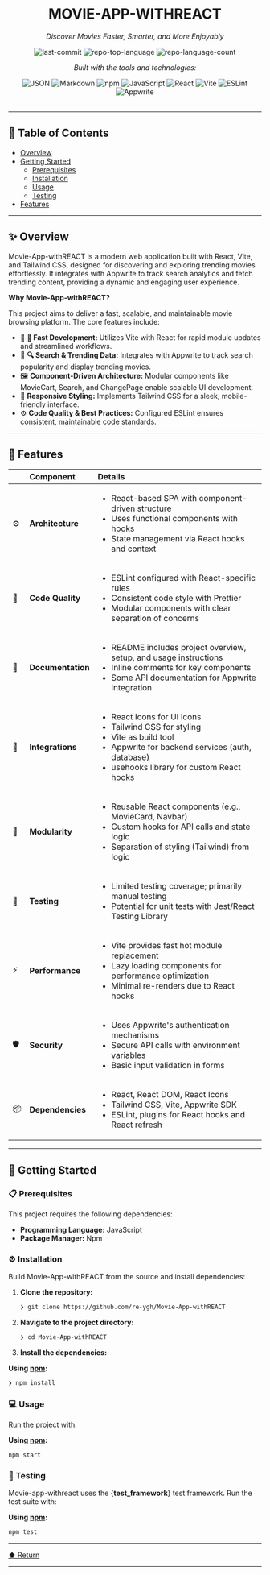<div id="top">

<!-- HEADER STYLE: CLASSIC -->
<div align="center">


# MOVIE-APP-WITHREACT

<em>Discover Movies Faster, Smarter, and More Enjoyably</em>

<!-- BADGES -->
<img src="https://img.shields.io/github/last-commit/re-ygh/Movie-App-withREACT?style=flat&logo=git&logoColor=white&color=0080ff" alt="last-commit">
<img src="https://img.shields.io/github/languages/top/re-ygh/Movie-App-withREACT?style=flat&color=0080ff" alt="repo-top-language">
<img src="https://img.shields.io/github/languages/count/re-ygh/Movie-App-withREACT?style=flat&color=0080ff" alt="repo-language-count">

<em>Built with the tools and technologies:</em>

<img src="https://img.shields.io/badge/JSON-000000.svg?style=flat&logo=JSON&logoColor=white" alt="JSON">
<img src="https://img.shields.io/badge/Markdown-000000.svg?style=flat&logo=Markdown&logoColor=white" alt="Markdown">
<img src="https://img.shields.io/badge/npm-CB3837.svg?style=flat&logo=npm&logoColor=white" alt="npm">
<img src="https://img.shields.io/badge/JavaScript-F7DF1E.svg?style=flat&logo=JavaScript&logoColor=black" alt="JavaScript">
<img src="https://img.shields.io/badge/React-61DAFB.svg?style=flat&logo=React&logoColor=black" alt="React">
<img src="https://img.shields.io/badge/Vite-646CFF.svg?style=flat&logo=Vite&logoColor=white" alt="Vite">
<img src="https://img.shields.io/badge/ESLint-4B32C3.svg?style=flat&logo=ESLint&logoColor=white" alt="ESLint">
<img src="https://img.shields.io/badge/Appwrite-FD366E.svg?style=flat&logo=Appwrite&logoColor=white" alt="Appwrite">

</div>
<br>

---

## 📄 Table of Contents

- [Overview](#-overview)
- [Getting Started](#-getting-started)
    - [Prerequisites](#-prerequisites)
    - [Installation](#-installation)
    - [Usage](#-usage)
    - [Testing](#-testing)
- [Features](#-features)

---

## ✨ Overview

Movie-App-withREACT is a modern web application built with React, Vite, and Tailwind CSS, designed for discovering and exploring trending movies effortlessly. It integrates with Appwrite to track search analytics and fetch trending content, providing a dynamic and engaging user experience.

**Why Movie-App-withREACT?**

This project aims to deliver a fast, scalable, and maintainable movie browsing platform. The core features include:

- 🧩 **🚀 Fast Development:** Utilizes Vite with React for rapid module updates and streamlined workflows.
- 🎯 **🔍 Search & Trending Data:** Integrates with Appwrite to track search popularity and display trending movies.
- 🖼️ **Component-Driven Architecture:** Modular components like MovieCart, Search, and ChangePage enable scalable UI development.
- 🎨 **Responsive Styling:** Implements Tailwind CSS for a sleek, mobile-friendly interface.
- ⚙️ **Code Quality & Best Practices:** Configured ESLint ensures consistent, maintainable code standards.

---

## 📌 Features

|      | Component            | Details                                                                                     |
| :--- | :------------------- | :------------------------------------------------------------------------------------------ |
| ⚙️  | **Architecture**     | <ul><li>React-based SPA with component-driven structure</li><li>Uses functional components with hooks</li><li>State management via React hooks and context</li></ul> |
| 🔩 | **Code Quality**     | <ul><li>ESLint configured with React-specific rules</li><li>Consistent code style with Prettier</li><li>Modular components with clear separation of concerns</li></ul> |
| 📄 | **Documentation**    | <ul><li>README includes project overview, setup, and usage instructions</li><li>Inline comments for key components</li><li>Some API documentation for Appwrite integration</li></ul> |
| 🔌 | **Integrations**      | <ul><li>React Icons for UI icons</li><li>Tailwind CSS for styling</li><li>Vite as build tool</li><li>Appwrite for backend services (auth, database)</li><li>usehooks library for custom React hooks</li></ul> |
| 🧩 | **Modularity**        | <ul><li>Reusable React components (e.g., MovieCard, Navbar)</li><li>Custom hooks for API calls and state logic</li><li>Separation of styling (Tailwind) from logic</li></ul> |
| 🧪 | **Testing**           | <ul><li>Limited testing coverage; primarily manual testing</li><li>Potential for unit tests with Jest/React Testing Library</li></ul> |
| ⚡️  | **Performance**       | <ul><li>Vite provides fast hot module replacement</li><li>Lazy loading components for performance optimization</li><li>Minimal re-renders due to React hooks</li></ul> |
| 🛡️ | **Security**          | <ul><li>Uses Appwrite's authentication mechanisms</li><li>Secure API calls with environment variables</li><li>Basic input validation in forms</li></ul> |
| 📦 | **Dependencies**      | <ul><li>React, React DOM, React Icons</li><li>Tailwind CSS, Vite, Appwrite SDK</li><li>ESLint, plugins for React hooks and React refresh</li></ul> |

---

## 🚀 Getting Started

### 📋 Prerequisites

This project requires the following dependencies:

- **Programming Language:** JavaScript
- **Package Manager:** Npm

### ⚙️ Installation

Build Movie-App-withREACT from the source and install dependencies:

1. **Clone the repository:**

    ```sh
    ❯ git clone https://github.com/re-ygh/Movie-App-withREACT
    ```

2. **Navigate to the project directory:**

    ```sh
    ❯ cd Movie-App-withREACT
    ```

3. **Install the dependencies:**

**Using [npm](https://www.npmjs.com/):**

```sh
❯ npm install
```

### 💻 Usage

Run the project with:

**Using [npm](https://www.npmjs.com/):**

```sh
npm start
```

### 🧪 Testing

Movie-app-withreact uses the {__test_framework__} test framework. Run the test suite with:

**Using [npm](https://www.npmjs.com/):**

```sh
npm test
```

---

<div align="left"><a href="#top">⬆ Return</a></div>

---
